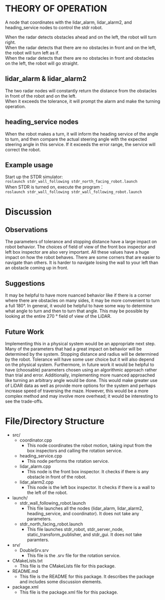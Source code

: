 # THEORY OF OPERATION
A node that coordinates with the lidar_alarm, lidar_alarm2, and heading_service nodes to control the stdr robot.  

When the radar detects obstacles ahead and on the left, the robot will turn right.  
When the radar detects that there are no obstacles in front and on the left, the robot will turn left as if.   
When the radar detects that there are no obstacles in front and obstacles on the left, the robot will go straight.

## lidar_alarm & lidar_alarm2
The two radar nodes will constantly return the distance from the obstacles in front of the robot and on the left.   
When it exceeds the tolerance, it will prompt the alarm and make the turning operation.

## heading_service nodes
When the robot makes a turn, it will inform the heading service of the angle to turn, and then compare the actual steering angle with the expected steering angle in this service. If it exceeds the error range, the service will correct the robot.

## Example usage
Start up the STDR simulator:  
`roslaunch stdr_wall_following stdr_north_facing_robot.launch`  
When STDR is turned on, execute the program：  
`roslaunch stdr_wall_following stdr_wall_following_robot.launch`  

# Discussion

## Observations
The parameters of tolerance and stopping distance have a large impact on robot behavior. The choices of field of view of the front box inspector and left box inspector are also very important. All these values have a huge impact on how the robot behaves. There are some corners that are easier to navigate than others. It is harder to navigate losing the wall to your left than an obstacle coming up in front.

## Suggestions
It may be helpful to have more nuanced behavior like if there is a corner where there are obstacles on many sides, it may be more convenient to turn a full 180&deg;. In general, it would be helpful to have some way to determine what angle to turn and then to turn that angle. This may be possible by looking at the entire 270 &deg; field of view of the LiDAR.

## Future Work
Implementing this in a physical system would be an appropriate next step. Many of the parameters that had a great impact on behavior will be determined by the system. Stopping distance and radius will be determined by the robot. Tolerance will have some user choice but it will also depend on the physical system. Furthermore, in future work it would be helpful to have (choosable) parameters chosen using an algorithmic approach rather than trial and error. Additionally, implementing more nuanced approached like turning an arbitrary angle would be done. This would make greater use of LiDAR data as well as provide more options for the system and perhaps increase speed of traversing the maze. However, this would be a more complex method and may involve more overhead; it would be interesting to see the trade-offs.

# File/Directory Structure
* src/
   * coordinator.cpp
      * This node coordinates the robot motion, taking input from the box inspectors and calling the rotation service.
   * heading_service.cpp
      * This node performs the rotation service. 
   * lidar_alarm.cpp
      * This node is the front box inspector. It checks if there is any obstacle in front of the robot.
   * lidar_alarm2.cpp 
      * This node is the left box inspector. It checks if there is a wall to the left of the robot.
 * launch/
    * stdr_wall_following_robot.launch
       * This file launches all the nodes (lidar_alarm, lidar_alarm2, heading_service, and coordinator). It does not take any parameters.
    * stdr_north_facing_robot.launch
       * This file launches stdr_robot, stdr_server_node, static_transform_publisher, and stdr_gui. It does not take paramters.
 * srv/
    * DoubleSrv.srv
       * This file is the .srv file for the rotation service.  
 * CMakeLists.txt
    * This file is the CMakeLists file for this package.
 * README.md
    * This file is the README for this package. It describes the package and includes some discussion elements.
 * package.xml
    * This file is the package.xml file for this package.
